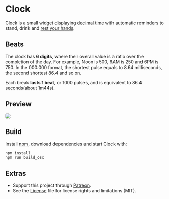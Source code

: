 # Clock

Clock is a small widget displaying [decimal time](http://wiki.xxiivv.com/desamber) with automatic reminders to stand, drink and [rest your hands](https://en.wikipedia.org/wiki/Repetitive_strain_injury).

## Beats

The clock has **6 digits**, where their overall value is a ratio over the completion of the day. For example, Noon is 500, 6AM is 250 and 6PM is 750. In the 000:000 format, the shortest pulse equals to 8.64 milliseconds, the second shortest 86.4 and so on. 

Each break **lasts 1 beat**, or 1000 pulses, and is equivalent to 86.4 seconds(about 1m44s).

## Preview

<img src='https://raw.githubusercontent.com/hundredrabbits/Clock/master/PREVIEW.png' style='max-width: 50%;border-radius: 4px;'/>

## Build

Install [npm](https://docs.npmjs.com/getting-started/installing-node), download dependencies and start Clock with:

```
npm install
npm run build_osx
```

## Extras

- Support this project through [Patreon](https://patreon.com/100).
- See the [License](LICENSE.md) file for license rights and limitations (MIT).
